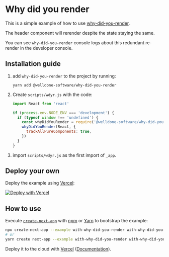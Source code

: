 # Why did you render

This is a simple example of how to use [why-did-you-render](https://github.com/welldone-software/why-did-you-render).

The header component will rerender despite the state staying the same.

You can see `why-did-you-render` console logs about this redundant re-render in the developer console.

## Installation guide

1. add `why-did-you-render` to the project by running:

   ```
   yarn add @welldone-software/why-did-you-render
   ```

1. Create `scripts/wdyr.js` with the code:

   ```jsx
   import React from 'react'

   if (process.env.NODE_ENV === 'development') {
     if (typeof window !== 'undefined') {
       const whyDidYouRender = require('@welldone-software/why-did-you-render')
       whyDidYouRender(React, {
         trackAllPureComponents: true,
       })
     }
   }
   ```

1. import `scripts/wdyr.js` as the first import of `_app`.

## Deploy your own

Deploy the example using [Vercel](https://vercel.com):

[![Deploy with Vercel](https://vercel.com/button)](https://vercel.com/new/git/external?repository-url=https://github.com/vercel/next.js/tree/canary/examples/with-why-did-you-render&project-name=with-why-did-you-render&repository-name=with-why-did-you-render)

## How to use

Execute [`create-next-app`](https://github.com/vercel/next.js/tree/canary/packages/create-next-app) with [npm](https://docs.npmjs.com/cli/init) or [Yarn](https://yarnpkg.com/lang/en/docs/cli/create/) to bootstrap the example:

```bash
npx create-next-app --example with-why-did-you-render with-why-did-you-render-app
# or
yarn create next-app --example with-why-did-you-render with-why-did-you-render-app
```

Deploy it to the cloud with [Vercel](https://vercel.com/new?filter=next.js&utm_source=github&utm_medium=readme&utm_campaign=next-example) ([Documentation](https://nextjs.org/docs/deployment)).
